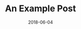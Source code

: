 ---
title:       "An Example Post"
subtitle:    ""
summary:     ""
date:        2018-06-04
author:      ""
image:       ""
---